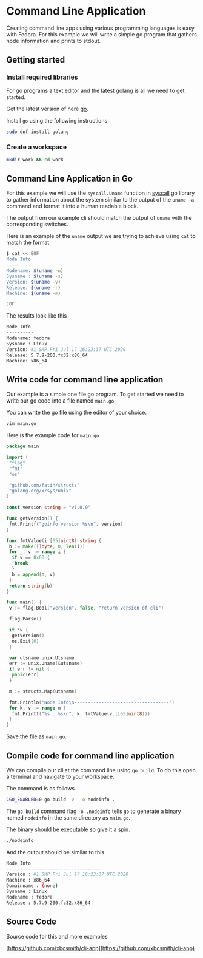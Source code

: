 # Command Line Application

Creating command line apps using various programming languages is easy with Fedora. For this
example we will write a simple go program that gathers node information and prints to stdout.

## Getting started

### Install required libraries

For go programs a text editor and the latest golang is all we need to get started.

Get the latest version of here [go](https://golang.org/dl/).

Install `go` using the following instructions:

```bash
sudo dnf install golang
```

### Create a workspace

```bash
mkdir work && cd work
```

## Command Line Application in Go

For this example we will use the `syscall.Uname` function in [syscall](https://golang.org/pkg/syscall/#Uname) go library to gather information about the system similar to the output of the `uname -a` command and format it into a human readable block.  

The output from our example cli should match the output of `uname` with the corresponding switches.

Here is an example of the `uname` output we are trying to achieve using `cat` to match the format

```bash
$ cat << EOF
Node Info
----------
Nodename: $(uname -n)
Sysname : $(uname -s)
Version: $(uname -v)
Release: $(uname -r)
Machine: $(uname -m)

EOF
```

The results look like this

```bash
Node Info
----------
Nodename: fedora
Sysname : Linux
Version: #1 SMP Fri Jul 17 16:23:37 UTC 2020
Release: 5.7.9-200.fc32.x86_64
Machine: x86_64
```

## Write code for command line application

Our example is a simple one file go program. To get started we need to write our go code into a file named `main.go`

You can write the go file using the editor of your choice.

```bash
vim main.go
```

Here is the example code for `main.go`

```go
package main

import (
 "flag"
 "fmt"
 "os"

 "github.com/fatih/structs"
 "golang.org/x/sys/unix"
)

const version string = "v1.0.0"

func getVersion() {
 fmt.Printf("goinfo version %s\n", version)
}

func fmtValue(i [65]uint8) string {
 b := make([]byte, 0, len(i))
 for _, v := range i {
  if v == 0x00 {
   break
  }
  b = append(b, v)
 }
 return string(b)
}

func main() {
 v := flag.Bool("version", false, "return version of cli")

 flag.Parse()

 if *v {
  getVersion()
  os.Exit(0)
 }

 var utsname unix.Utsname
 err := unix.Uname(&utsname)
 if err != nil {
  panic(err)
 }

 m := structs.Map(utsname)

 fmt.Println("Node Info\n-----------------------------------")
 for k, v := range m {
  fmt.Printf("%s : %s\n", k, fmtValue(v.([65]uint8)))
 }
}
```

Save the file as `main.go`.

## Compile code for command line application

We can compile our cli at the command line using `go build`. To do this open a terminal and navigate to your workspace.

The command is as follows.

```bash
CGO_ENABLED=0 go build -v  -o nodeinfo .
```

The `go build` command flag `-o .nodeinfo` tells `go` to generate a binary named `nodeinfo` in the same directory as `main.go`.

The binary should be executable so give it a spin.

```bash
./nodeinfo
```

And the output should be similar to this

```bash
Node Info
-----------------------------------
Version : #1 SMP Fri Jul 17 16:23:37 UTC 2020
Machine : x86_64
Domainname : (none)
Sysname : Linux
Nodename : fedora
Release : 5.7.9-200.fc32.x86_64

```

## Source Code

Source code for this and more examples

[https://github.com/xbcsmith/cli-app](https://github.com/xbcsmith/cli-app)
